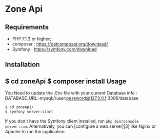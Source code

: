 Zone Api
========================

Requirements
------------

  * PHP 7.1.3 or higher;
  * composer : https://getcomposer.org/download/
  * Symfony : https://symfony.com/download

Installation
------------
$ cd zoneApi
$ composer install
Usage
-----

You Need to update the .Env file with your current Database info : 
DATABASE_URL=mysql://user:password@127.0.0.1:3306/database


```bash
$ cd zoneApi/
$ symfony server:start
```

If you don't have the Symfony client installed, run `php bin/console server:run`.
Alternatively, you can [configure a web server][3] like Nginx or Apache to run
the application.
